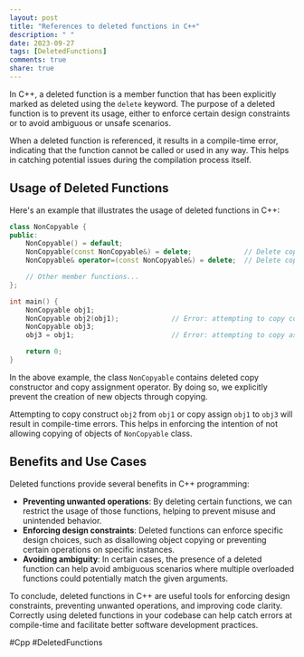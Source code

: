 ```yaml
---
layout: post
title: "References to deleted functions in C++"
description: " "
date: 2023-09-27
tags: [DeletedFunctions]
comments: true
share: true
---
```


In C++, a deleted function is a member function that has been explicitly marked as deleted using the `delete` keyword. The purpose of a deleted function is to prevent its usage, either to enforce certain design constraints or to avoid ambiguous or unsafe scenarios.

When a deleted function is referenced, it results in a compile-time error, indicating that the function cannot be called or used in any way. This helps in catching potential issues during the compilation process itself.

## Usage of Deleted Functions

Here's an example that illustrates the usage of deleted functions in C++:

```cpp
class NonCopyable {
public:
    NonCopyable() = default;
    NonCopyable(const NonCopyable&) = delete;             // Delete copy constructor
    NonCopyable& operator=(const NonCopyable&) = delete;  // Delete copy assignment operator

    // Other member functions...
};

int main() {
    NonCopyable obj1;
    NonCopyable obj2(obj1);             // Error: attempting to copy construct obj2 from obj1
    NonCopyable obj3;
    obj3 = obj1;                        // Error: attempting to copy assign obj1 to obj3

    return 0;
}
```

In the above example, the class `NonCopyable` contains deleted copy constructor and copy assignment operator. By doing so, we explicitly prevent the creation of new objects through copying.

Attempting to copy construct `obj2` from `obj1` or copy assign `obj1` to `obj3` will result in compile-time errors. This helps in enforcing the intention of not allowing copying of objects of `NonCopyable` class.

## Benefits and Use Cases

Deleted functions provide several benefits in C++ programming:

- **Preventing unwanted operations**: By deleting certain functions, we can restrict the usage of those functions, helping to prevent misuse and unintended behavior.
- **Enforcing design constraints**: Deleted functions can enforce specific design choices, such as disallowing object copying or preventing certain operations on specific instances.
- **Avoiding ambiguity**: In certain cases, the presence of a deleted function can help avoid ambiguous scenarios where multiple overloaded functions could potentially match the given arguments.

To conclude, deleted functions in C++ are useful tools for enforcing design constraints, preventing unwanted operations, and improving code clarity. Correctly using deleted functions in your codebase can help catch errors at compile-time and facilitate better software development practices.

#Cpp #DeletedFunctions